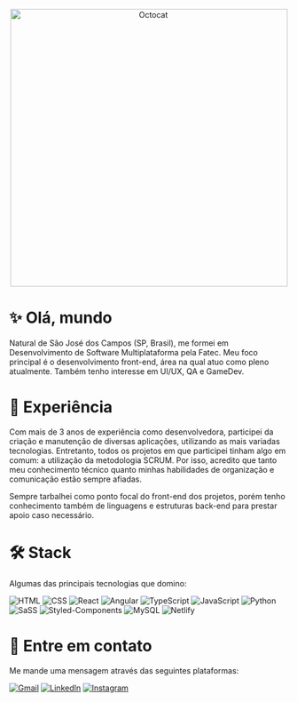 <p align="center">
  <img src="https://github.com/user-attachments/assets/fb11d95e-6af5-4a1c-b867-09bdb9fc0499" alt="Octocat" width="500px" height="500px" />
</p>

<h1>✨ Olá, mundo</h1>

Natural de São José dos Campos (SP, Brasil), me formei em Desenvolvimento de Software Multiplataforma pela Fatec. Meu foco principal é o desenvolvimento front-end, área na qual atuo como pleno atualmente. Também tenho interesse em UI/UX, QA e GameDev.

<h1>🚀 Experiência</h1>

Com mais de 3 anos de experiência como desenvolvedora, participei da criação e manutenção de diversas aplicações, utilizando as mais variadas tecnologias. Entretanto, todos os projetos em que participei tinham algo em comum: a utilização da metodologia SCRUM. Por isso, acredito que tanto meu conhecimento técnico quanto minhas habilidades de organização e comunicação estão sempre afiadas.

Sempre tarbalhei como ponto focal do front-end dos projetos, porém tenho conhecimento também de linguagens e estruturas back-end para prestar apoio caso necessário.

<h1>🛠️ Stack</h2>

Algumas das principais tecnologias que domino:

![HTML](https://img.shields.io/badge/HTML-239120?style=for-the-badge&logo=html5&logoColor=white)
![CSS](https://img.shields.io/badge/CSS-239120?&style=for-the-badge&logo=css3&logoColor=white)
![React](https://img.shields.io/badge/React-20232A?style=for-the-badge&logo=react&logoColor=61DAFB)
![Angular](https://img.shields.io/badge/Angular-DD0031?style=for-the-badge&logo=angular&logoColor=white)
![TypeScript](https://img.shields.io/badge/TypeScript-007ACC?style=for-the-badge&logo=typescript&logoColor=white)
![JavaScript](https://img.shields.io/badge/JavaScript-F7DF1E?style=for-the-badge&logo=javascript&logoColor=black)
![Python](https://img.shields.io/badge/Python-3776AB?style=for-the-badge&logo=python&logoColor=white)
![SaSS](https://img.shields.io/badge/Sass-CC6699?style=for-the-badge&logo=sass&logoColor=white)
![Styled-Components](https://img.shields.io/badge/styled--components-DB7093?style=for-the-badge&logo=styled-components&logoColor=white)
![MySQL](https://img.shields.io/badge/MySQL-00000F?style=for-the-badge&logo=mysql&logoColor=white)
![Netlify](https://img.shields.io/badge/Netlify-00C7B7?style=for-the-badge&logo=netlify&logoColor=white)

<h1>👥 Entre em contato</h2>

Me mande uma mensagem através das seguintes plataformas:

[![Gmail](https://img.shields.io/badge/Gmail-D14836?style=for-the-badge&logo=gmail&logoColor=white)](mailto:giothais.os@gmail.com)
[![LinkedIn](https://img.shields.io/badge/LinkedIn-0077B5?style=for-the-badge&logo=linkedin&logoColor=white)](https://www.linkedin.com/in/gioliveirass/)
[![Instagram](https://img.shields.io/badge/Instagram-E4405F?style=for-the-badge&logo=instagram&logoColor=white)](https://www.instagram.com/olivelunae/#)


